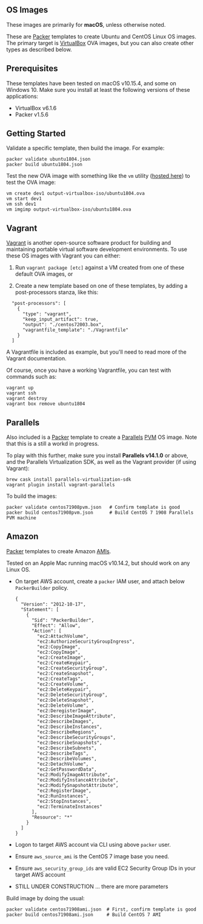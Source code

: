 ## OS Images

These images are primarily for __macOS__, unless otherwise noted.

These are [Packer](http://www.packer.io/) templates to create Ubuntu and CentOS Linux OS images. The primary target is [VirtualBox](https://www.virtualbox.org/) OVA images, but you can also create other types as described below.

## Prerequisites
These templates have been tested on macOS v10.15.4, and some on Windows 10. Make sure you install at least the following versions of these applications:
  * VirtualBox v6.1.6
  * Packer v1.5.6

## Getting Started
Validate a specific template, then build the image. For example:
```
packer validate ubuntu1804.json
packer build ubuntu1804.json
```
Test the new OVA image with something like the `vm` utility ([hosted here](https://github.com/lencap/vm)) to test the OVA image:
```
vm create dev1 output-virtualbox-iso/ubuntu1804.ova
vm start dev1
vm ssh dev1
vm imgimp output-virtualbox-iso/ubuntu1804.ova
```

## Vagrant
[Vagrant](https://www.vagrantup.com/intro/index.html) is another open-source software product for building and maintaining portable virtual software development environments. To use these OS images with Vagrant you can either:

1. Run `vagrant package [etc]` against a VM created from one of these default OVA images, or

2. Create a new template based on one of these templates, by adding a post-processors stanza, like this:
```
  "post-processors": [
    {
      "type": "vagrant",
      "keep_input_artifact": true,
      "output": "./centos72003.box",
      "vagrantfile_template": "./Vagrantfile"
    }
  ]
```
A Vagrantfile is included as example, but you'll need to read more of the Vagrant documentation.

Of course, once you have a working Vagrantfile, you can test with commands such as:
```
vagrant up
vagrant ssh
vagrant destroy
vagrant box remove ubuntu1804
```

## Parallels
Also included is a [Packer](http://www.packer.io/) template to create a [Parallels](https://www.parallels.com/) [PVM](https://en.wikipedia.org/wiki/Parallel_Virtual_Machine) OS image. Note that this is a still a workd in progress.

To play with this further, make sure you install __Parallels v14.1.0__ or above, and the Parallels Virtualization SDK, as well as the Vagrant provider (if using Vagrant):
```
brew cask install parallels-virtualization-sdk
vagrant plugin install vagrant-parallels
```
To build the images:
```
packer validate centos71908pvm.json   # Confirm template is good
packer build centos71908pvm.json      # Build CentOS 7 1908 Parallels PVM machine
```

## Amazon
[Packer](http://www.packer.io/) templates to create Amazon [AMIs](https://docs.aws.amazon.com/AWSEC2/latest/UserGuide/AMIs.html).

Tested on an Apple Mac running macOS v10.14.2, but should work on any Linux OS.

* On target AWS account, create a `packer` IAM user, and attach below `PackerBuilder` policy.
  ```
  {
    "Version": "2012-10-17",
    "Statement": [
      {
        "Sid": "PackerBuilder",
        "Effect": "Allow",
        "Action": [
          "ec2:AttachVolume",
          "ec2:AuthorizeSecurityGroupIngress",
          "ec2:CopyImage",
          "ec2:CopyImage",
          "ec2:CreateImage",
          "ec2:CreateKeypair",
          "ec2:CreateSecurityGroup",
          "ec2:CreateSnapshot",
          "ec2:CreateTags",
          "ec2:CreateVolume",
          "ec2:DeleteKeypair",
          "ec2:DeleteSecurityGroup",
          "ec2:DeleteSnapshot",
          "ec2:DeleteVolume",
          "ec2:DeregisterImage",
          "ec2:DescribeImageAttribute",
          "ec2:DescribeImages",
          "ec2:DescribeInstances",
          "ec2:DescribeRegions",
          "ec2:DescribeSecurityGroups",
          "ec2:DescribeSnapshots",
          "ec2:DescribeSubnets",
          "ec2:DescribeTags",
          "ec2:DescribeVolumes",
          "ec2:DetachVolume",
          "ec2:GetPasswordData",
          "ec2:ModifyImageAttribute",
          "ec2:ModifyInstanceAttribute",
          "ec2:ModifySnapshotAttribute",
          "ec2:RegisterImage",
          "ec2:RunInstances",
          "ec2:StopInstances",
          "ec2:TerminateInstances"
        ],
        "Resource": "*"
      }
    ]
  }
  ```

* Logon to target AWS account via CLI using above `packer` user.
* Ensure `aws_source_ami` is the CentOS 7 image base you need.
* Ensure `aws_security_group_ids` are valid EC2 Security Group IDs in your target AWS account 
* STILL UNDER CONSTRUCTION ... there are more parameters

Build image by doing the usual:
```
packer validate centos71908ami.json  # First, confirm template is good
packer build centos71908ami.json     # Build CentOS 7 AMI
```
